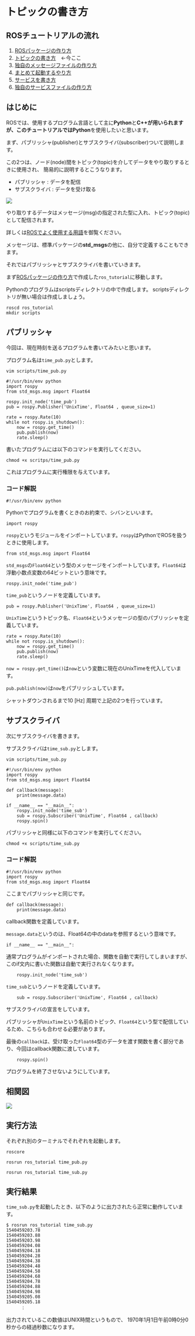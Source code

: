 # トピックの書き方

## ROSチュートリアルの流れ

1. [ROSパッケージの作り方](how_to_create_pkg.md)
2. [トピックの書き方](how_to_write_topic.md)　←今ここ
3. [独自のメッセージファイルの作り方](how_to_create_msg.md)
4. [まとめて起動するやり方](how_to_use_launch.md)　
5. [サービスを書き方](how_to_write_service.md)
6. [独自のサービスファイルの作り方](how_to_create_srv.md)

## はじめに

ROSでは、使用するプログラム言語として主に**Python**と**C++**が用いられますが、このチュートリアルでは**Python**を使用したいと思います。

まず、パブリッシャ\(publisher\)とサブスクライバ\(subscriber\)ついて説明します。

この2つは、ノード\(node\)間をトピック\(topic\)を介してデータをやり取りするときに使用され、 簡易的に説明するとこうなります。

* パブリッシャ : データを配信
* サブスクライバ : データを受け取る

![](../.gitbook/assets/pub_sub.png)

やり取りするデータはメッセージ\(msg\)の指定された型に入れ、トピック\(topic\)として配信されます。

詳しくは[ROSでよく使用する用語](appendix/ros_word.md#topic)を御覧ください。

メッセージは、標準パッケージの**std\_msgs**の他に、自分で定義することもできます。

それではパブリッシャとサブスクライバを書いていきます。

まず[ROSパッケージの作り方](how_to_create_pkg.md)で作成した`ros_tutorial`に移動します。

Pythonのプログラムはscriptsディレクトリの中で作成します。 scriptsディレクトリが無い場合は作成しましょう。

```text
roscd ros_tutorial
mkdir scripts
```

## パブリッシャ

今回は、現在時刻を送るプログラムを書いてみたいと思います。

プログラム名は`time_pub.py`とします。

```text
vim scripts/time_pub.py
```

```text
#!/usr/bin/env python
import rospy
from std_msgs.msg import Float64

rospy.init_node('time_pub')
pub = rospy.Publisher('UnixTime', Float64 , queue_size=1)

rate = rospy.Rate(10)
while not rospy.is_shutdown():
    now = rospy.get_time()
    pub.publish(now)
    rate.sleep()
```

書いたプログラムには以下のコマンドを実行してください。

```text
chmod +x scritps/time_pub.py
```

これはプログラムに実行権限を与えています。

### コード解説

```text
#!/usr/bin/env python
```

Pythonでプログラムを書くときのお約束で、シバンといいます。

```text
import rospy
```

`rospy`というモジュールをインポートしています。`rospy`はPythonでROSを扱うときに使用します。

```text
from std_msgs.msg import Float64
```

`std_msgs`の`Float64`という型のメッセージをインポートしています。`Float64`は浮動小数点変数の64ビットという意味です。

```text
rospy.init_node('time_pub')
```

`time_pub`というノードを定義しています。

```text
pub = rospy.Publisher('UnixTime', Float64 , queue_size=1)
```

`UnixTime`というトピック名、`Float64`というメッセージの型のパブリッシャを定義しています。

```text
rate = rospy.Rate(10)
while not rospy.is_shutdown():
    now = rospy.get_time()
    pub.publish(now)
    rate.sleep()
```

`now = rospy.get_time()`は`now`という変数に現在のUnixTimeを代入しています。

`pub.publish(now)`は`now`をパブリッシュしています。

シャットダウンされるまで10 \[Hz\] 周期で上記の2つを行っています。

## サブスクライバ

次にサブスクライバを書きます。

サブスクライバは`time_sub.py`とします。

```text
vim scripts/time_sub.py
```

```text
#!/usr/bin/env python
import rospy
from std_msgs.msg import Float64

def callback(message):
    print(message.data)

if __name__ == "__main__":
    rospy.init_node('time_sub')
    sub = rospy.Subscriber('UnixTime', Float64 , callback)
    rospy.spin()
```

パブリッシャと同様に以下のコマンドを実行してください。

```text
chmod +x scripts/time_sub.py
```

### コード解説

```text
#!/usr/bin/env python
import rospy
from std_msgs.msg import Float64
```

ここまでパブリッシャと同じです。

```text
def callback(message):
    print(message.data)
```

callback関数を定義しています。

`message.data`というのは、Float64の中のdataを参照するという意味です。

```text
if __name__ == "__main__":
```

通常プログラムがインポートされた場合、関数を自動で実行してしまいますが、 このif文内に書いた関数は自動で実行されなくなります。

```text
    rospy.init_node('time_sub')
```

`time_sub`というノードを定義しています。

```text
    sub = rospy.Subscriber('UnixTime', Float64 , callback)
```

サブスクライバの宣言をしています。

パブリッシャが`UnixTime`という名前のトピック、`Float64`という型で配信しているため、こちらも合わせる必要があります。

最後の`callback`は、受け取った`Float64`型のデータを渡す関数を書く部分であり、今回はcallback関数に渡しています。

```text
    rospy.spin()
```

プログラムを終了させないようにしています。

## 相関図

![](../.gitbook/assets/time_pub_sub.png)

## 実行方法

それぞれ別のターミナルでそれぞれを起動します。

```text
roscore
```

```text
rosrun ros_tutorial time_pub.py
```

```text
rosrun ros_tutorial time_sub.py
```

## 実行結果

`time_sub.py`を起動したとき、以下のように出力されたら正常に動作しています。

```text
$ rosrun ros_tutorial time_sub.py 
1540459203.78
1540459203.88
1540459203.98
1540459204.08
1540459204.18
1540459204.28
1540459204.38
1540459204.48
1540459204.58
1540459204.68
1540459204.78
1540459204.88
1540459204.98
1540459205.08
1540459205.18
    　︙
```

出力されているこの数値はUNIX時間というもので、 1970年1月1日午前0時0分0秒からの経過秒数になります。

